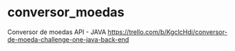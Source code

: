 # conversor_moedas
Conversor de moedas API - JAVA
https://trello.com/b/KgclcHdi/conversor-de-moeda-challenge-one-java-back-end
